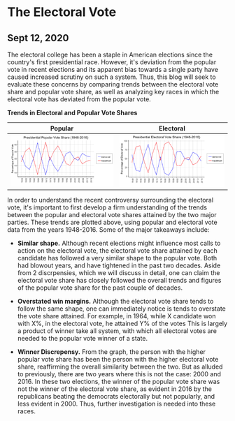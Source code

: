 # The Electoral Vote
## Sept 12, 2020

The electoral college has been a staple in American elections since the country's first presidential race. However, it's deviation from the popular vote in recent elections and its apparent bias towards a single party have caused increased scrutiny on such a system. Thus, this blog will seek to evaluate these concerns by comparing trends between the electoral vote share and popular vote share, as well as analyzing key races in which the electoral vote has deviated from the popular vote. 

**Trends in Electoral and Popular Vote Shares** 

Popular                  |  Electoral
:-------------------------:|:-------------------------:
![](Popular.Vote.Share.png)|![](Electoral.Vote.Share.png)

In order to understand the recent controversy surrounding the electoral vote, it's important to first develop a firm understanding of the trends between the popular and electoral vote shares attained by the two major parties. These trends are plotted above, using popular and electoral vote data from the years 1948-2016. Some of the major takeaways include:  

* **Similar shape.** Although recent elections might influence most calls to action on the electoral vote, the 	electoral vote share attained by each candidate has followed a very similar shape to the popular vote. Both had blowout years, and have tightened in the past two decades. Aside from 2  discrpensies, which we will discuss in detail, one can claim the electoral vote share has closely followed the overall trends and figures of the popular vote share for the past couple of decades. 

* **Overstated win margins.** Although the electoral vote share tends to follow the same shape, one can immediately notice is tends to overstate the vote share attained. For example, in 1964, while X candidate won with X%, in the electoral vote, he attained Y% of the votes This is largely a product of winner take all system, with which all electoral votes are needed to the popular vote winner of a state. 

* **Winner Discrepensy.** From the graph, the person with the higher popular vote share has been the person with the higher electoral vote share, reaffirming the overall similarity between the two. But as alluded to previously, there are two years where this is not the case: 2000 and 2016. In these two elections, the winner of the popular vote share was not the winner of the electoral vote share, as evident in 2016 by the republicans beating the democrats electorally but not popularly, and less evident in 2000. Thus, further investigation is needed into these races. 












